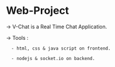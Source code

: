 # Web-Project

-> V-Chat is a Real Time Chat Application.

-> Tools :

      - html, css & java script on frontend.
     
      - nodejs & socket.io on backend.
